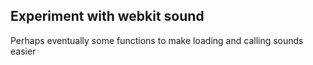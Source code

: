 ## Experiment with webkit sound
Perhaps eventually some functions to make loading and calling sounds easier
